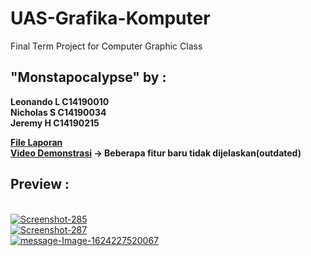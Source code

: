 # UAS-Grafika-Komputer
Final Term Project for Computer Graphic Class

## "Monstapocalypse" by :
<b>Leonando L C14190010</b>
<br><b>Nicholas S C14190034</b>
<br><b>Jeremy H C14190215</b>

<b>[File Laporan](https://docs.google.com/document/d/16ZQb5gdbfg45cO4JFZE1gbPbC1FqiTtpcbiqxBQAjzE/edit)</b>
<br><b>[Video Demonstrasi](https://drive.google.com/file/d/109gOYxlgwaKbs0JxlPWhBYxMrnb53lUU/view?usp=sharing) -> Beberapa fitur baru tidak dijelaskan(outdated)</b>


## Preview :
<br><a href="https://ibb.co/2nZKGpT"><img src="https://i.ibb.co/LkNpVs3/Screenshot-285.png" alt="Screenshot-285" border="0"></a>
<br><a href="https://ibb.co/Xkt5nks"><img src="https://i.ibb.co/qFpgHFs/Screenshot-287.png" alt="Screenshot-287" border="0"></a>
<br><a href="https://ibb.co/X3h2xB9"><img src="https://i.ibb.co/pRt0jDg/message-Image-1624227520067.jpg" alt="message-Image-1624227520067" border="0"></a>
